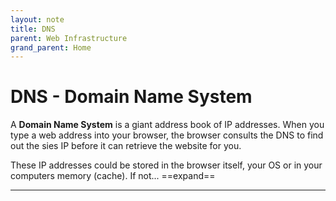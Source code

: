 ```yaml
---
layout: note
title: DNS
parent: Web Infrastructure
grand_parent: Home
---
```


# DNS - Domain Name System

A **Domain Name System** is a giant address book of IP addresses. When you type a web address into your browser, the browser consults the DNS to find out the sies IP before it can retrieve the website for you.

These IP addresses could be stored in the browser itself, your OS or in your computers memory (cache). If not... ==expand==

---

